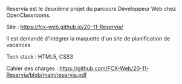 Reservia est le deuxième projet du parcours Développeur Web chez OpenClassrooms.

Site : https://fcx-web.github.io/20-11-Reservia/

Il est demandé d'intégrer la maquette d'un site de planification de vacances.

Tech stack : HTML5, CSS3

Cahier des charges : https://github.com/FCX-Web/20-11-Reservia/blob/main/reservia.pdf
